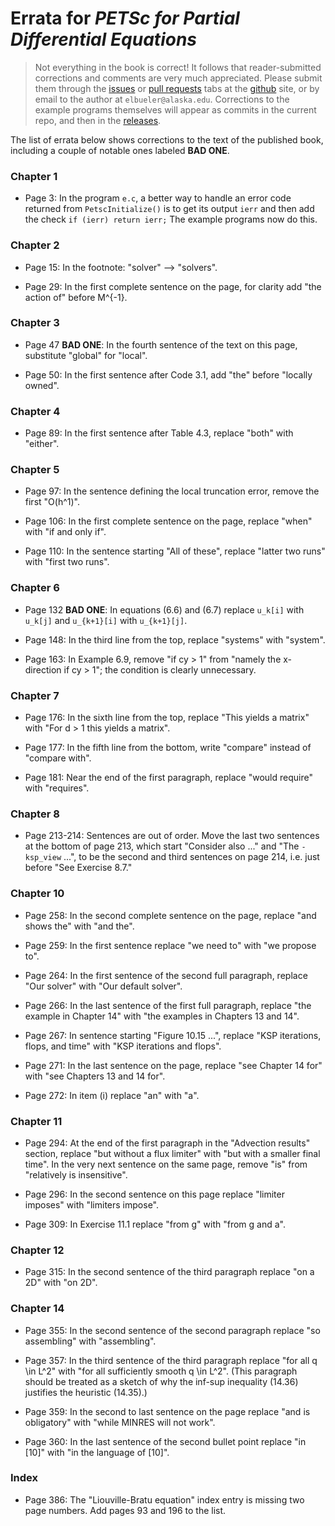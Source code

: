 # Errata for *PETSc for Partial Differential Equations*

> Not everything in the book is correct!  It follows that reader-submitted corrections and comments are very much appreciated.  Please submit them through the [issues](https://github.com/bueler/p4pdes/issues) or [pull requests](https://github.com/bueler/p4pdes/pulls) tabs at the [github](https://github.com/bueler/p4pdes) site, or by email to the author at `elbueler@alaska.edu`.  Corrections to the example programs themselves will appear as commits in the current repo, and then in the [releases](https://github.com/bueler/p4pdes/releases).

The list of errata below shows corrections to the text of the published book, including a couple of notable ones labeled **BAD ONE**.

### Chapter 1

* Page 3: In the program `e.c`, a better way to handle an error code returned from `PetscInitialize()` is to get its output `ierr` and then add the check `if (ierr) return ierr;`  The example programs now do this.

### Chapter 2

* Page 15: In the footnote: "solver" --> "solvers".

* Page 29: In the first complete sentence on the page, for clarity add "the action of" before M^{-1}.

### Chapter 3

* Page 47 **BAD ONE**: In the fourth sentence of the text on this page, substitute "global" for "local".

* Page 50: In the first sentence after Code 3.1, add "the" before "locally owned".

### Chapter 4

* Page 89: In the first sentence after Table 4.3, replace "both" with "either".

### Chapter 5

* Page 97: In the sentence defining the local truncation error, remove the first "O(h^1)".

* Page 106: In the first complete sentence on the page, replace "when" with "if and only if".

* Page 110: In the sentence starting "All of these", replace "latter two runs" with "first two runs".

### Chapter 6

* Page 132 **BAD ONE**: In equations (6.6) and (6.7) replace `u_k[i]` with `u_k[j]` and `u_{k+1}[i]` with `u_{k+1}[j]`.

* Page 148: In the third line from the top, replace "systems" with "system".

* Page 163: In Example 6.9, remove "if cy > 1" from "namely the x-direction if cy > 1"; the condition is clearly unnecessary.

### Chapter 7

* Page 176: In the sixth line from the top, replace "This yields a matrix" with "For d > 1 this yields a matrix".

* Page 177: In the fifth line from the bottom, write "compare" instead of "compare with".

* Page 181: Near the end of the first paragraph, replace "would require" with "requires".

### Chapter 8

* Page 213-214: Sentences are out of order.  Move the last two sentences at the bottom of page 213, which start "Consider also ..." and "The `-ksp_view` ...", to be the second and third sentences on page 214, i.e. just before "See Exercise 8.7."

### Chapter 10

* Page 258: In the second complete sentence on the page, replace "and shows the" with "and the".

* Page 259: In the first sentence replace "we need to" with "we propose to".

* Page 264: In the first sentence of the second full paragraph, replace "Our solver" with "Our default solver".

* Page 266: In the last sentence of the first full paragraph, replace "the example in Chapter 14" with "the examples in Chapters 13 and 14".

* Page 267: In sentence starting "Figure 10.15 ...", replace "KSP iterations, flops, and time" with "KSP iterations and flops".

* Page 271: In the last sentence on the page, replace "see Chapter 14 for" with "see Chapters 13 and 14 for".

* Page 272: In item (i) replace "an" with "a".

### Chapter 11

* Page 294: At the end of the first paragraph in the "Advection results" section, replace "but without a flux limiter" with "but with a smaller final time".  In the very next sentence on the same page, remove "is" from "relatively is insensitive".

* Page 296: In the second sentence on this page replace "limiter imposes" with "limiters impose".

* Page 309: In Exercise 11.1 replace "from g" with "from g and a".

### Chapter 12

* Page 315: In the second sentence of the third paragraph replace "on a 2D" with "on 2D".

### Chapter 14

* Page 355: In the second sentence of the second paragraph replace "so assembling" with "assembling".

* Page 357: In the third sentence of the third paragraph replace "for all q \in L^2" with "for all sufficiently smooth q \in L^2".  (This paragraph should be treated as a sketch of why the inf-sup inequality (14.36) justifies the heuristic (14.35).)

* Page 359: In the second to last sentence on the page replace "and is obligatory" with "while MINRES will not work".

* Page 360: In the last sentence of the second bullet point replace "in [10]" with "in the language of [10]".

### Index

* Page 386: The "Liouville-Bratu equation" index entry is missing two page numbers.  Add pages 93 and 196 to the list.

